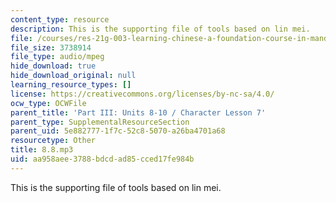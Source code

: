 ```yaml
---
content_type: resource
description: This is the supporting file of tools based on lin mei.
file: /courses/res-21g-003-learning-chinese-a-foundation-course-in-mandarin-spring-2011/aa958aee3788bdcdad85cced17fe984b_8.8.mp3
file_size: 3738914
file_type: audio/mpeg
hide_download: true
hide_download_original: null
learning_resource_types: []
license: https://creativecommons.org/licenses/by-nc-sa/4.0/
ocw_type: OCWFile
parent_title: 'Part III: Units 8-10 / Character Lesson 7'
parent_type: SupplementalResourceSection
parent_uid: 5e882777-1f7c-52c8-5070-a26ba4701a68
resourcetype: Other
title: 8.8.mp3
uid: aa958aee-3788-bdcd-ad85-cced17fe984b
---
```

This is the supporting file of tools based on lin mei.